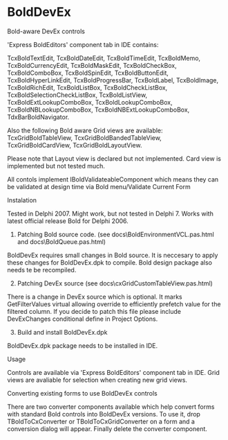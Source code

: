 # BoldDevEx
Bold-aware DevEx controls

'Express BoldEditors' component tab in IDE contains:

TcxBoldTextEdit, TcxBoldDateEdit, TcxBoldTimeEdit, TcxBoldMemo, TcxBoldCurrencyEdit, TcxBoldMaskEdit, TcxBoldCheckBox, TcxBoldComboBox, TcxBoldSpinEdit, TcxBoldButtonEdit, TcxBoldHyperLinkEdit, TcxBoldProgressBar, TcxBoldLabel, TcxBoldImage, TcxBoldRichEdit, TcxBoldListBox, TcxBoldCheckListBox, TcxBoldSelectionCheckListBox, TcxBoldListView, TcxBoldExtLookupComboBox, TcxBoldLookupComboBox, TcxBoldNBLookupComboBox, TcxBoldNBExtLookupComboBox, TdxBarBoldNavigator.

Also the following Bold aware Grid views are available:
  TcxGridBoldTableView, TcxGridBoldBandedTableView, TcxGridBoldCardView, TcxGridBoldLayoutView.
  
Please note that Layout view is declared but not implemented. Card view is implemented but not tested much.

All contols implement IBoldValidateableComponent which means they can be validated at design time via Bold menu/Validate Current Form

Instalation

Tested in Delphi 2007. Might work, but not tested in Delphi 7.
Works with latest official release Bold for Delphi 2006.

1. Patching Bold source code. (see docs\BoldEnvironmentVCL.pas.html and docs\BoldQueue.pas.html)

BoldDevEx requires small changes in Bold source. It is neccesary to apply these changes for BoldDevEx.dpk to compile.
Bold design package also needs te be recompiled.

2. Patching DevEx source (see docs\cxGridCustomTableView.pas.html)

There is a change in DevEx source which is optional. It marks GetFilterValues virtual allowing override to efficiently prefetch value for the filtered column. If you decide to patch this file please include DevExChanges conditional define in Project Options.

3. Build and install BoldDevEx.dpk

BoldDevEx.dpk package needs to be installed in IDE.


Usage

Controls are available via 'Express BoldEditors' component tab in IDE.
Grid views are avaliable for selection when creating new grid views.


Converting existing forms to use BoldDevEx controls

There are two converter components available which help convert forms with standard Bold controls into BoldDevEx versions. To use it, drop TBoldToCxConverter or TBoldToCxGridConverter on a form and a conversion dialog will appear. Finally delete the converter component.
